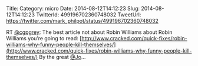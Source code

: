 Title: 
Category: micro
Date: 2014-08-12T14:12:23
Slug: 2014-08-12T14:12:23
TwitterId: 499196702360748032
TweetUrl: https://twitter.com/mark_philpot/status/499196702360748032

RT [@cgpgrey](https://twitter.com/cgpgrey): The best article not about Robin Williams about Robin Williams you’re going to read:  [http://www.cracked.com/quick-fixes/robin-williams-why-funny-people-kill-themselves/](http://www.cracked.com/quick-fixes/robin-williams-why-funny-people-kill-themselves/)  By the great [@Jo](https://twitter.com/Jo)…